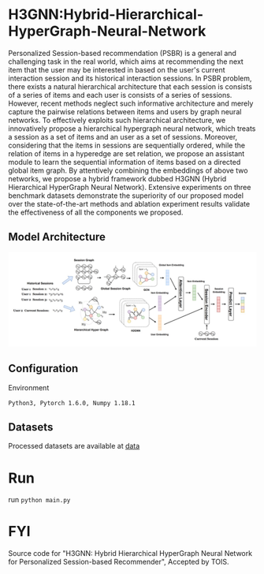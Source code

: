 # H3GNN:Hybrid-Hierarchical-HyperGraph-Neural-Network

Personalized Session-based recommendation (PSBR) is a general and challenging task in the real world, which aims at recommending the next item that the user may be interested in based on the user's current interaction session and its historical interaction sessions. In PSBR problem, there exists a natural hierarchical architecture that each session is consists of a series of items and each user is consists of a series of sessions. However, recent methods neglect such informative architecture and merely capture the pairwise relations between items and users by graph neural networks. To effectively exploits such hierarchical architecture, we innovatively propose a hierarchical hypergraph neural network, which treats a session as a set of items and an user as a set of sessions. Moreover, considering that the items in sessions are sequentially ordered, while the relation of items in a hyperedge are set relation, we propose an assistant module to learn the sequential information of items based on a directed global item graph. By attentively combining the embeddings of above two networks, we propose a hybrid framework dubbed H3GNN (Hybrid Hierarchical HyperGraph Neural Network). Extensive experiments on three benchmark datasets demonstrate the superiority of our proposed model over the state-of-the-art methods and ablation experiment results validate the effectiveness of all the components we proposed.

## Model Architecture

![H3GNN](readme_graph/H3GNN.png)

## Configuration

Environment
```
Python3, Pytorch 1.6.0, Numpy 1.18.1
```

## Datasets

Processed datasets are available at [data](https://drive.google.com/file/d/1J6wK_punHURW-n22TyMkKFwXeS5Zt6nk/view?usp=sharing)

 
# Run

run `python main.py`

# FYI

Source code for "H3GNN: Hybrid Hierarchical HyperGraph Neural Network for Personalized Session-based Recommender", Accepted by TOIS.
